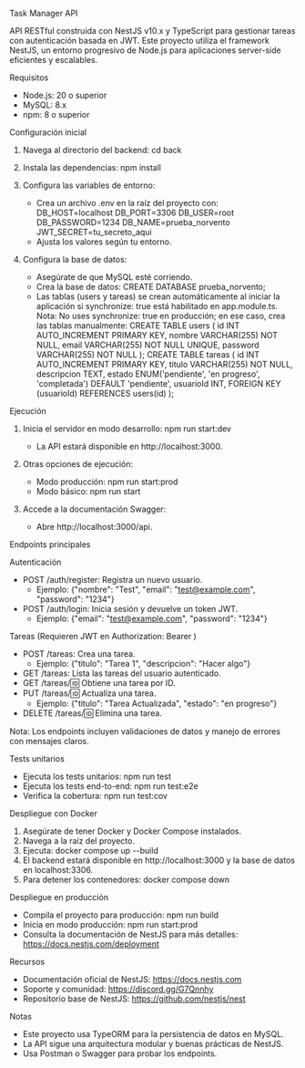 Task Manager API

API RESTful construida con NestJS v10.x y TypeScript para gestionar tareas con autenticación basada en JWT. Este proyecto utiliza el framework NestJS, un entorno progresivo de Node.js para aplicaciones server-side eficientes y escalables.

Requisitos
- Node.js: 20 o superior
- MySQL: 8.x
- npm: 8 o superior

Configuración inicial

1. Navega al directorio del backend:
   cd back

2. Instala las dependencias:
   npm install

3. Configura las variables de entorno:
   - Crea un archivo .env en la raíz del proyecto con:
     DB_HOST=localhost
     DB_PORT=3306
     DB_USER=root
     DB_PASSWORD=1234
     DB_NAME=prueba_norvento
     JWT_SECRET=tu_secreto_aqui
   - Ajusta los valores según tu entorno.

4. Configura la base de datos:
   - Asegúrate de que MySQL esté corriendo.
   - Crea la base de datos:
     CREATE DATABASE prueba_norvento;
   - Las tablas (users y tareas) se crean automáticamente al iniciar la aplicación si synchronize: true está habilitado en app.module.ts. Nota: No uses synchronize: true en producción; en ese caso, crea las tablas manualmente:
     CREATE TABLE users (
       id INT AUTO_INCREMENT PRIMARY KEY,
       nombre VARCHAR(255) NOT NULL,
       email VARCHAR(255) NOT NULL UNIQUE,
       password VARCHAR(255) NOT NULL
     );
     CREATE TABLE tareas (
       id INT AUTO_INCREMENT PRIMARY KEY,
       titulo VARCHAR(255) NOT NULL,
       descripcion TEXT,
       estado ENUM('pendiente', 'en progreso', 'completada') DEFAULT 'pendiente',
       usuarioId INT,
       FOREIGN KEY (usuarioId) REFERENCES users(id)
     );

Ejecución

1. Inicia el servidor en modo desarrollo:
   npm run start:dev
   - La API estará disponible en http://localhost:3000.

2. Otras opciones de ejecución:
   - Modo producción: npm run start:prod
   - Modo básico: npm run start

3. Accede a la documentación Swagger:
   - Abre http://localhost:3000/api.

Endpoints principales

Autenticación
- POST /auth/register: Registra un nuevo usuario.
  - Ejemplo: {"nombre": "Test", "email": "test@example.com", "password": "1234"}
- POST /auth/login: Inicia sesión y devuelve un token JWT.
  - Ejemplo: {"email": "test@example.com", "password": "1234"}

Tareas (Requieren JWT en Authorization: Bearer <token>)
- POST /tareas: Crea una tarea.
  - Ejemplo: {"titulo": "Tarea 1", "descripcion": "Hacer algo"}
- GET /tareas: Lista las tareas del usuario autenticado.
- GET /tareas/:id: Obtiene una tarea por ID.
- PUT /tareas/:id: Actualiza una tarea.
  - Ejemplo: {"titulo": "Tarea Actualizada", "estado": "en progreso"}
- DELETE /tareas/:id: Elimina una tarea.

Nota: Los endpoints incluyen validaciones de datos y manejo de errores con mensajes claros.

Tests unitarios
- Ejecuta los tests unitarios:
  npm run test
- Ejecuta los tests end-to-end:
  npm run test:e2e
- Verifica la cobertura:
  npm run test:cov

Despliegue con Docker

1. Asegúrate de tener Docker y Docker Compose instalados.
2. Navega a la raíz del proyecto.
3. Ejecuta:
   docker compose up --build
4. El backend estará disponible en http://localhost:3000 y la base de datos en localhost:3306.
5. Para detener los contenedores:
   docker compose down

Despliegue en producción
- Compila el proyecto para producción:
  npm run build
- Inicia en modo producción:
  npm run start:prod
- Consulta la documentación de NestJS para más detalles: https://docs.nestjs.com/deployment

Recursos
- Documentación oficial de NestJS: https://docs.nestjs.com
- Soporte y comunidad: https://discord.gg/G7Qnnhy
- Repositorio base de NestJS: https://github.com/nestjs/nest

Notas
- Este proyecto usa TypeORM para la persistencia de datos en MySQL.
- La API sigue una arquitectura modular y buenas prácticas de NestJS.
- Usa Postman o Swagger para probar los endpoints.
